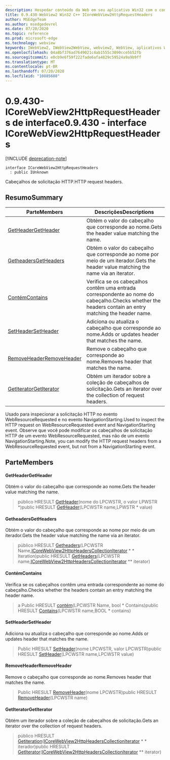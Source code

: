 ```yaml
---
description: Hospedar conteúdo da Web em seu aplicativo Win32 com o controle WebView2 do Microsoft Edge
title: 0.9.430-WebView2 Win32 C++ ICoreWebView2HttpRequestHeaders
author: MSEdgeTeam
ms.author: msedgedevrel
ms.date: 07/20/2020
ms.topic: reference
ms.prod: microsoft-edge
ms.technology: webview
keywords: IWebView2, IWebView2WebView, webview2, WebView, aplicativos Win32, Win32, Edge, ICoreWebView2, ICoreWebView2Host, controle do navegador, HTML Edge
ms.openlocfilehash: 04a8bf376ad7649021c4ab1555c3090cce5b52fb
ms.sourcegitcommit: e0cb9e6f59f222fade6afa4829c59524a9a9b9ff
ms.translationtype: MT
ms.contentlocale: pt-BR
ms.lasthandoff: 07/20/2020
ms.locfileid: "10885608"
---
```

# <span data-ttu-id="cf5d4-104">0.9.430-ICoreWebView2HttpRequestHeaders de interface</span><span class="sxs-lookup"><span data-stu-id="cf5d4-104">0.9.430 - interface ICoreWebView2HttpRequestHeaders</span></span> 

[!INCLUDE [deprecation-note](../../includes/deprecation-note.md)]

```
interface ICoreWebView2HttpRequestHeaders
  : public IUnknown
```

<span data-ttu-id="cf5d4-105">Cabeçalhos de solicitação HTTP.</span><span class="sxs-lookup"><span data-stu-id="cf5d4-105">HTTP request headers.</span></span>

## <span data-ttu-id="cf5d4-106">Resumo</span><span class="sxs-lookup"><span data-stu-id="cf5d4-106">Summary</span></span>

 <span data-ttu-id="cf5d4-107">Parte</span><span class="sxs-lookup"><span data-stu-id="cf5d4-107">Members</span></span>                        | <span data-ttu-id="cf5d4-108">Descrições</span><span class="sxs-lookup"><span data-stu-id="cf5d4-108">Descriptions</span></span>
--------------------------------|---------------------------------------------
[<span data-ttu-id="cf5d4-109">GetHeader</span><span class="sxs-lookup"><span data-stu-id="cf5d4-109">GetHeader</span></span>](#getheader) | <span data-ttu-id="cf5d4-110">Obtém o valor do cabeçalho que corresponde ao nome.</span><span class="sxs-lookup"><span data-stu-id="cf5d4-110">Gets the header value matching the name.</span></span>
[<span data-ttu-id="cf5d4-111">Getheaders</span><span class="sxs-lookup"><span data-stu-id="cf5d4-111">GetHeaders</span></span>](#getheaders) | <span data-ttu-id="cf5d4-112">Obtém o valor do cabeçalho que corresponde ao nome por meio de um iterador.</span><span class="sxs-lookup"><span data-stu-id="cf5d4-112">Gets the header value matching the name via an iterator.</span></span>
[<span data-ttu-id="cf5d4-113">Contém</span><span class="sxs-lookup"><span data-stu-id="cf5d4-113">Contains</span></span>](#contains) | <span data-ttu-id="cf5d4-114">Verifica se os cabeçalhos contêm uma entrada correspondente ao nome do cabeçalho.</span><span class="sxs-lookup"><span data-stu-id="cf5d4-114">Checks whether the headers contain an entry matching the header name.</span></span>
[<span data-ttu-id="cf5d4-115">SetHeader</span><span class="sxs-lookup"><span data-stu-id="cf5d4-115">SetHeader</span></span>](#setheader) | <span data-ttu-id="cf5d4-116">Adiciona ou atualiza o cabeçalho que corresponde ao nome.</span><span class="sxs-lookup"><span data-stu-id="cf5d4-116">Adds or updates header that matches the name.</span></span>
[<span data-ttu-id="cf5d4-117">RemoveHeader</span><span class="sxs-lookup"><span data-stu-id="cf5d4-117">RemoveHeader</span></span>](#removeheader) | <span data-ttu-id="cf5d4-118">Remove o cabeçalho que corresponde ao nome.</span><span class="sxs-lookup"><span data-stu-id="cf5d4-118">Removes header that matches the name.</span></span>
[<span data-ttu-id="cf5d4-119">GetIterator</span><span class="sxs-lookup"><span data-stu-id="cf5d4-119">GetIterator</span></span>](#getiterator) | <span data-ttu-id="cf5d4-120">Obtém um iterador sobre a coleção de cabeçalhos de solicitação.</span><span class="sxs-lookup"><span data-stu-id="cf5d4-120">Gets an iterator over the collection of request headers.</span></span>

<span data-ttu-id="cf5d4-121">Usado para inspecionar a solicitação HTTP no evento WebResourceRequested e no evento NavigationStarting.</span><span class="sxs-lookup"><span data-stu-id="cf5d4-121">Used to inspect the HTTP request on WebResourceRequested event and NavigationStarting event.</span></span> <span data-ttu-id="cf5d4-122">Observe que você pode modificar os cabeçalhos de solicitação HTTP de um evento WebResourceRequested, mas não de um evento NavigationStarting.</span><span class="sxs-lookup"><span data-stu-id="cf5d4-122">Note, you can modify the HTTP request headers from a WebResourceRequested event, but not from a NavigationStarting event.</span></span>

## <span data-ttu-id="cf5d4-123">Parte</span><span class="sxs-lookup"><span data-stu-id="cf5d4-123">Members</span></span>

#### <span data-ttu-id="cf5d4-124">GetHeader</span><span class="sxs-lookup"><span data-stu-id="cf5d4-124">GetHeader</span></span> 

<span data-ttu-id="cf5d4-125">Obtém o valor do cabeçalho que corresponde ao nome.</span><span class="sxs-lookup"><span data-stu-id="cf5d4-125">Gets the header value matching the name.</span></span>

> <span data-ttu-id="cf5d4-126">público HRESULT [GetHeader](#getheader)(nome do LPCWSTR, o valor LPWSTR \*)</span><span class="sxs-lookup"><span data-stu-id="cf5d4-126">public HRESULT [GetHeader](#getheader)(LPCWSTR name,LPWSTR \* value)</span></span>

#### <span data-ttu-id="cf5d4-127">Getheaders</span><span class="sxs-lookup"><span data-stu-id="cf5d4-127">GetHeaders</span></span> 

<span data-ttu-id="cf5d4-128">Obtém o valor do cabeçalho que corresponde ao nome por meio de um iterador.</span><span class="sxs-lookup"><span data-stu-id="cf5d4-128">Gets the header value matching the name via an iterator.</span></span>

> <span data-ttu-id="cf5d4-129">público HRESULT [Getheaders](#getheaders)(LPCWSTR Name,[ICoreWebView2HttpHeadersCollectionIterator](ICoreWebView2HttpHeadersCollectionIterator.md) \* \* Iteration)</span><span class="sxs-lookup"><span data-stu-id="cf5d4-129">public HRESULT [GetHeaders](#getheaders)(LPCWSTR name,[ICoreWebView2HttpHeadersCollectionIterator](ICoreWebView2HttpHeadersCollectionIterator.md) \*\* iterator)</span></span>

#### <span data-ttu-id="cf5d4-130">Contém</span><span class="sxs-lookup"><span data-stu-id="cf5d4-130">Contains</span></span> 

<span data-ttu-id="cf5d4-131">Verifica se os cabeçalhos contêm uma entrada correspondente ao nome do cabeçalho.</span><span class="sxs-lookup"><span data-stu-id="cf5d4-131">Checks whether the headers contain an entry matching the header name.</span></span>

> <span data-ttu-id="cf5d4-132">a Public HRESULT [contém](#contains)(LPCWSTR Name, bool \* Contains)</span><span class="sxs-lookup"><span data-stu-id="cf5d4-132">public HRESULT [Contains](#contains)(LPCWSTR name,BOOL \* contains)</span></span>

#### <span data-ttu-id="cf5d4-133">SetHeader</span><span class="sxs-lookup"><span data-stu-id="cf5d4-133">SetHeader</span></span> 

<span data-ttu-id="cf5d4-134">Adiciona ou atualiza o cabeçalho que corresponde ao nome.</span><span class="sxs-lookup"><span data-stu-id="cf5d4-134">Adds or updates header that matches the name.</span></span>

> <span data-ttu-id="cf5d4-135">Public HRESULT [SetHeader](#setheader)(nome LPCWSTR, valor LPCWSTR)</span><span class="sxs-lookup"><span data-stu-id="cf5d4-135">public HRESULT [SetHeader](#setheader)(LPCWSTR name,LPCWSTR value)</span></span>

#### <span data-ttu-id="cf5d4-136">RemoveHeader</span><span class="sxs-lookup"><span data-stu-id="cf5d4-136">RemoveHeader</span></span> 

<span data-ttu-id="cf5d4-137">Remove o cabeçalho que corresponde ao nome.</span><span class="sxs-lookup"><span data-stu-id="cf5d4-137">Removes header that matches the name.</span></span>

> <span data-ttu-id="cf5d4-138">Public HRESULT [RemoveHeader](#removeheader)(nome LPCWSTR)</span><span class="sxs-lookup"><span data-stu-id="cf5d4-138">public HRESULT [RemoveHeader](#removeheader)(LPCWSTR name)</span></span>

#### <span data-ttu-id="cf5d4-139">GetIterator</span><span class="sxs-lookup"><span data-stu-id="cf5d4-139">GetIterator</span></span> 

<span data-ttu-id="cf5d4-140">Obtém um iterador sobre a coleção de cabeçalhos de solicitação.</span><span class="sxs-lookup"><span data-stu-id="cf5d4-140">Gets an iterator over the collection of request headers.</span></span>

> <span data-ttu-id="cf5d4-141">público HRESULT [Getiteration](#getiterator)([ICoreWebView2HttpHeadersCollectionIterator](ICoreWebView2HttpHeadersCollectionIterator.md) \* \* iterador)</span><span class="sxs-lookup"><span data-stu-id="cf5d4-141">public HRESULT [GetIterator](#getiterator)([ICoreWebView2HttpHeadersCollectionIterator](ICoreWebView2HttpHeadersCollectionIterator.md) \*\* iterator)</span></span>

